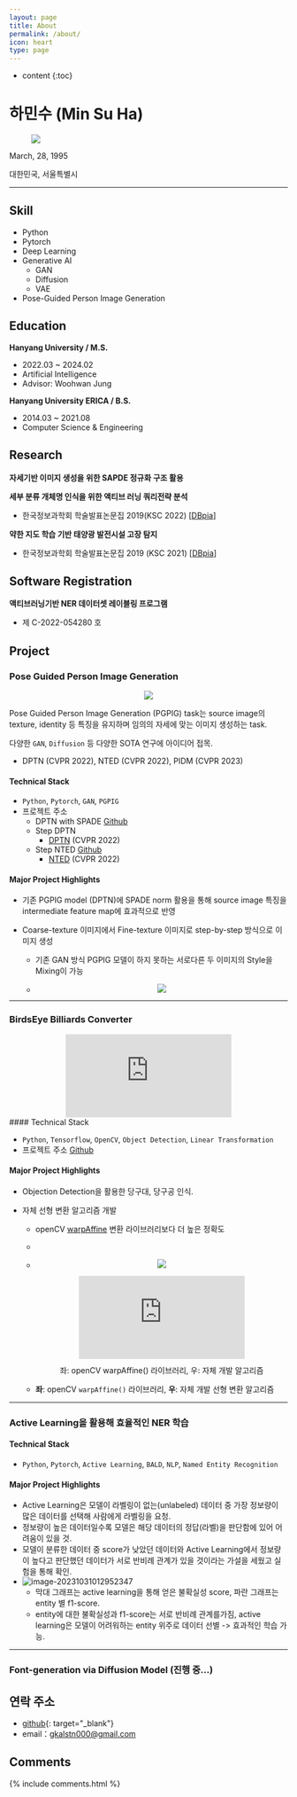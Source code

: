 ```yaml
---
layout: page
title: About
permalink: /about/
icon: heart
type: page
---
```


* content
{:toc}
# 하민수 (Min Su Ha)

<div style="text-align: left; width: 25%;">   
  <figure>     
    <img src="/images/profile/KakaoTalk_Photo_2023-10-30-00-50-55.jpeg" >     
  </figure> 
</div>

March, 28, 1995

대한민국, 서울특별시

-- -

## Skill

* Python
* Pytorch
* Deep Learning
* Generative AI
  * GAN
  * Diffusion
  * VAE
* Pose-Guided Person Image Generation

## Education

**Hanyang University / M.S.**

* 2022.03 ~ 2024.02
* Artificial Intelligence
* Advisor: Woohwan Jung

**Hanyang University ERICA / B.S.**

* 2014.03 ~ 2021.08
* Computer Science & Engineering



## Research

**자세기반 이미지 생성을 위한 SAPDE 정규화 구조 활용**

**세부 분류 개체명 인식을 위한 액티브 러닝 쿼리전략 분석** 

* 한국정보과학회 학술발표논문집 2019(KSC 2022) [[DBpia](https://www.dbpia.co.kr/journal/articleDetail?nodeId=NODE11224196)]

**약한 지도 학습 기반 태양광 발전시설 고장 탐지**

* 한국정보과학회 학술발표논문집 2019 (KSC 2021) [[DBpia](https://www.dbpia.co.kr/journal/articleDetail?nodeId=NODE11035770)]



## Software Registration

**액티브러닝기반 NER 데이터셋 레이블링 프로그램**

* 제 C-2022-054280 호



## Project

### **Pose Guided Person Image Generation**

<div style="text-align: center;">   
  <figure>     
    <img src="/images/profile/image-20231031004656979.png" >     
  </figure> 
</div>

Pose Guided Person Image Generation (PGPIG) task는 source image의 texture, identity 등 특징을 유지하며 임의의 자세에 맞는 이미지 생성하는 task.

다양한 `GAN`, `Diffusion` 등 다양한 SOTA 연구에 아이디어 접목.

* DPTN (CVPR 2022), NTED (CVPR 2022), PIDM (CVPR 2023)

#### Technical Stack

* `Python`, `Pytorch`, `GAN`, `PGPIG`
* 프로젝트 주소
  * DPTN with SPADE [Github](https://github.com/gkalstn000/2-stage-PGPIG)
  * Step DPTN
    * [DPTN](https://github.com/PangzeCheung/Dual-task-Pose-Transformer-Network) (CVPR 2022)
  * Step NTED [Github](https://github.com/gkalstn000/NTED_step)
    * [NTED](https://github.com/RenYurui/Neural-Texture-Extraction-Distribution) (CVPR 2022)

#### Major Project Highlights

* 기존 PGPIG model (DPTN)에 SPADE norm 활용을 통해 source image 특징을 intermediate feature map에 효과적으로 반영

* Coarse-texture 이미지에서 Fine-texture 이미지로 step-by-step 방식으로 이미지 생성

  * 기존 GAN 방식 PGPIG 모델이 하지 못하는 서로다른 두 이미지의 Style을 Mixing이 가능

  * <div style="text-align: center;">   
      <figure>     
        <img src="/images/profile/image-20231031010326447.png" >     
      </figure> 
    </div>

---

### **BirdsEye Billiards Converter**

<div class="responsive-video-container" style="text-align:center;">
  <iframe src="https://www.youtube.com/embed/Sc0SwqfaRpM" title="example" frameborder="0" style="margin: 0 auto; display: block;" allow="accelerometer; autoplay; clipboard-write; encrypted-media; gyroscope; picture-in-picture; web-share" allowfullscreen></iframe>
</div>
#### Technical Stack

* `Python`, `Tensorflow`, `OpenCV`, `Object Detection`, `Linear Transformation`
* 프로젝트 주소 [Github](https://github.com/gkalstn000/capstone)

#### Major Project Highlights

* Objection Detection을 활용한 당구대, 당구공 인식.

* 자체 선형 변환 알고리즘 개발

  * openCV [warpAffine](https://opencv-python.readthedocs.io/en/latest/doc/10.imageTransformation/imageTransformation.html) 변환 라이브러리보다 더 높은 정확도

  * 

  * <div style="text-align: center;">   
      <figure>     
        <img src="/images/profile/image-20231031003105820.png" >     
      </figure> 
    </div>

    <div class="responsive-video-container" style="text-align:center;">
    	<iframe src="https://www.youtube.com/embed/qnMxNfZViCY" title="" frameborder="0" style="margin: 0 auto; display: block;" allow="accelerometer; autoplay; clipboard-write; encrypted-media; gyroscope; picture-in-picture; web-share" allowfullscreen></iframe>
          <p style="text-align:center; font-size: 14px; margin-top: 10px;">좌: openCV warpAffine() 라이브러리, 우: 자체 개발 알고리즘</p>
    </div>

  * **좌**: openCV `warpAffine()` 라이브러리,     **우**: 자체 개발 선형 변환 알고리즘

---

### **Active Learning을 활용해 효율적인 NER 학습**

#### Technical Stack

* `Python`, `Pytorch`, `Active Learning`, `BALD`,   `NLP`, `Named Entity Recognition`

#### Major Project Highlights

* Active Learning은 모델이 라벨링이 없는(unlabeled) 데이터 중 가장 정보량이 많은 데이터를 선택해 사람에게 라벨링을 요청.
* 정보량이 높은 데이터일수록 모델은 해당 데이터의 정답(라벨)을 판단함에 있어 어려움이 있을 것.
* 모델이 분류한 데이터 중 score가 낮았던 데이터와 Active Learning에서 정보량이 높다고 판단했던 데이터가 서로 반비례 관계가 있을 것이라는 가설을 세웠고 실험을 통해 확인.
* ![image-20231031012952347](../images/profile/image-20231031012952347.png)
  * 막대 그래프는 active learning을 통해 얻은 불확실성 score, 파란 그래프는 entity 별 f1-score.
  * entity에 대한 불확실성과 f1-score는 서로 반비례 관계를가짐, active learning은 모델이 어려워하는 entity 위주로 데이터 선별 -> 효과적인 학습 가능.

---

### **Font-generation via Diffusion Model (진행 중...)**





## 연락 주소

* [github](https://github.com/gkalstn000){: target="_blank"}
* email：gkalstn000@gmail.com

## Comments

{% include comments.html %}
